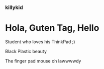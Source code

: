 ### killykid
# Hola, Guten Tag, Hello

Student who loves his ThinkPad ;)

Black Plastic beauty

The finger pad mouse oh lawwwwdy